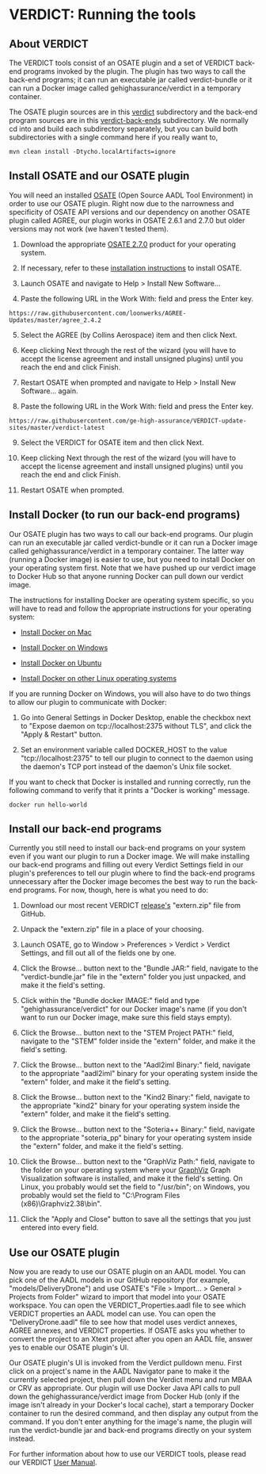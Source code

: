 # VERDICT: Running the tools

## About VERDICT

The VERDICT tools consist of an OSATE plugin and a set of VERDICT
back-end programs invoked by the plugin.  The plugin has two ways to
call the back-end programs; it can run an executable jar called
verdict-bundle or it can run a Docker image called
gehighassurance/verdict in a temporary container.

The OSATE plugin sources are in this [verdict](verdict) subdirectory
and the back-end program sources are in this
[verdict-back-ends](verdict-back-ends) subdirectory.  We normally cd
into and build each subdirectory separately, but you can build both
subdirectories with a single command here if you really want to,

`mvn clean install -Dtycho.localArtifacts=ignore`

## Install OSATE and our OSATE plugin

You will need an installed [OSATE](https://osate.org/about-osate.html)
(Open Source AADL Tool Environment) in order to use our OSATE plugin.
Right now due to the narrowness and specificity of OSATE API versions
and our dependency on another OSATE plugin called AGREE, our plugin
works in OSATE 2.6.1 and 2.7.0 but older versions may not work (we
haven't tested them).

1. Download the appropriate [OSATE
   2.7.0](https://osate-build.sei.cmu.edu/download/osate/stable/2.7.0-vfinal/products/)
   product for your operating system.

2. If necessary, refer to these [installation
   instructions](https://osate.org/download-and-install.html) to
   install OSATE.

3. Launch OSATE and navigate to Help > Install New Software...

4. Paste the following URL in the Work With: field and press the Enter key.

`https://raw.githubusercontent.com/loonwerks/AGREE-Updates/master/agree_2.4.2`

5. Select the AGREE (by Collins Aerospace) item and then click Next.

6. Keep clicking Next through the rest of the wizard (you will have to
   accept the license agreement and install unsigned plugins) until
   you reach the end and click Finish.

7. Restart OSATE when prompted and navigate to Help > Install New
   Software... again.

8. Paste the following URL in the Work With: field and press the Enter key.

`https://raw.githubusercontent.com/ge-high-assurance/VERDICT-update-sites/master/verdict-latest`

9. Select the VERDICT for OSATE item and then click Next.

10. Keep clicking Next through the rest of the wizard (you will have
    to accept the license agreement and install unsigned plugins)
    until you reach the end and click Finish.

11. Restart OSATE when prompted.

## Install Docker (to run our back-end programs)

Our OSATE plugin has two ways to call our back-end programs.  Our
plugin can run an executable jar called verdict-bundle or it can run a
Docker image called gehighassurance/verdict in a temporary container.
The latter way (running a Docker image) is easier to use, but you need
to install Docker on your operating system first.  Note that we have
pushed up our verdict image to Docker Hub so that anyone running
Docker can pull down our verdict image.

The instructions for installing Docker are operating system specific,
so you will have to read and follow the appropriate instructions for
your operating system:

- [Install Docker on
  Mac](https://docs.docker.com/docker-for-mac/install/)

- [Install Docker on
  Windows](https://docs.docker.com/docker-for-windows/install/)

- [Install Docker on
  Ubuntu](https://phoenixnap.com/kb/how-to-install-docker-on-ubuntu-18-04)
  
- [Install Docker on other Linux operating
  systems](https://docs.docker.com/install/)

If you are running Docker on Windows, you will also have to do two
things to allow our plugin to communicate with Docker:

1. Go into General Settings in Docker Desktop, enable the checkbox
   next to "Expose daemon on tcp://localhost:2375 without TLS", and
   click the "Apply & Restart" button.

2. Set an environment variable called DOCKER_HOST to the value
   "tcp://localhost:2375" to tell our plugin to connect to the daemon
   using the daemon's TCP port instead of the daemon's Unix file
   socket.

If you want to check that Docker is installed and running correctly,
run the following command to verify that it prints a "Docker is
working" message.

`docker run hello-world`

## Install our back-end programs

Currently you still need to install our back-end programs on your
system even if you want our plugin to run a Docker image.  We will
make installing our back-end programs and filling out every Verdict
Settings field in our plugin's preferences to tell our plugin where to
find the back-end programs unnecessary after the Docker image becomes
the best way to run the back-end programs.  For now, though, here is
what you need to do:

1. Download our most recent VERDICT
   [release's](https://github.com/ge-high-assurance/VERDICT/releases)
   "extern.zip" file from GitHub.

2. Unpack the "extern.zip" file in a place of your choosing.

3. Launch OSATE, go to Window > Preferences > Verdict > Verdict
   Settings, and fill out all of the fields one by one.
   
4. Click the Browse... button next to the "Bundle JAR:" field,
   navigate to the "verdict-bundle.jar" file in the "extern" folder
   you just unpacked, and make it the field's setting.

5. Click within the "Bundle docker IMAGE:" field and type
   "gehighassurance/verdict" for our Docker image's name (if you don't
   want to run our Docker image, make sure this field stays empty).

6. Click the Browse... button next to the "STEM Project PATH:" field,
   navigate to the "STEM" folder inside the "extern" folder, and make
   it the field's setting.

7. Click the Browse... button next to the "Aadl2iml Binary:" field,
   navigate to the appropriate "aadl2iml" binary for your operating
   system inside the "extern" folder, and make it the field's setting.

8. Click the Browse... button next to the "Kind2 Binary:" field,
   navigate to the appropriate "kind2" binary for your operating
   system inside the "extern" folder, and make it the field's setting.

9. Click the Browse... button next to the "Soteria++ Binary:" field,
   navigate to the appropriate "soteria_pp" binary for your operating
   system inside the "extern" folder, and make it the field's setting.

10. Click the Browse... button next to the "GraphViz Path:" field,
   navigate to the folder on your operating system where your
   [GraphViz](https://www.graphviz.org/download/) Graph Visualization
   software is installed, and make it the field's setting.  On Linux,
   you probably would set the field to "/usr/bin"; on Windows, you
   probably would set the field to "C:\Program Files
   (x86)\Graphviz2.38\bin".

11. Click the "Apply and Close" button to save all the settings that
    you just entered into every field.

## Use our OSATE plugin

Now you are ready to use our OSATE plugin on an AADL model.  You can
pick one of the AADL models in our GitHub repository (for example,
"models/DeliveryDrone") and use OSATE's "File > Import... > General >
Projects from Folder" wizard to import that model into your OSATE
workspace.  You can open the VERDICT_Properties.aadl file to see which
VERDICT properties an AADL model can use.  You can open the
"DeliveryDrone.aadl" file to see how that model uses verdict annexes,
AGREE annexes, and VERDICT properties.  If OSATE asks you whether to
convert the project to an Xtext project after you open an AADL file,
answer yes to enable our OSATE plugin's UI.

Our OSATE plugin's UI is invoked from the Verdict pulldown menu.
First click on a project's name in the AADL Navigator pane to make it
the currently selected project, then pull down the Verdict menu and
run MBAA or CRV as appropriate.  Our plugin will use Docker Java API
calls to pull down the gehighassurance/verdict image from Docker Hub
(only if the image isn't already in your Docker's local cache), start
a temporary Docker container to run the desired command, and then
display any output from the command.  If you don't enter anything for
the image's name, the plugin will run the verdict-bundle jar and
back-end programs directly on your system instead.

For further information about how to use our VERDICT tools, please
read our VERDICT [User
Manual](https://github.com/ge-high-assurance/VERDICT/wiki/VERDICT-Modeling-Style-Guide-&-User-Manual:-V1-to-support-VERDICT-VM-19.1-Tool-Assessment-%233).
